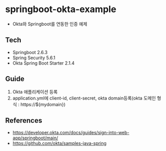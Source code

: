 # springboot-okta-example
- Okta와 Springboot를 연동한 인증 예제

## Tech
- Springboot 2.6.3
- Spring Security 5.6.1
- Okta Spring Boot Starter 2.1.4


## Guide
1. Okta 애플리케이션 등록
2. application.yml에 client-id, client-secret, okta domain등록(okta 도메인 형식 : https://${mydomain})

## References
- https://developer.okta.com/docs/guides/sign-into-web-app/springboot/main/
- https://github.com/okta/samples-java-spring